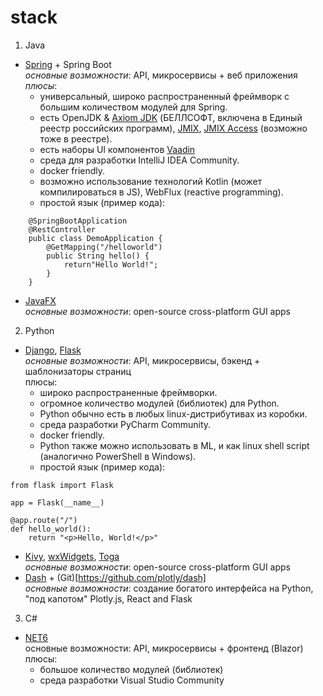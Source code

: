 # stack
1. Java
  - [Spring](https://spring.io) + Spring Boot  
    _основные возможности_: API, микросервисы + веб приложения  
    _плюсы_:
    - универсальный, широко распространенный фреймворк с большим количеством модулей для Spring.
    - есть OpenJDK & [Axiom JDK](https://axiomjdk.ru/pages/about) (БЕЛЛСОФТ, включена в Единый реестр российских программ), [JMIX](https://www.jmix.io/framework), [JMIX Access](https://www.jmix.io/ms-access-alternative) (возможно тоже в реестре).
    - есть наборы UI компонентов [Vaadin](https://vaadin.com/docs/latest/components)
    - среда для разработки IntelliJ IDEA Community.
    - docker friendly.
    - возможно использование технологий Kotlin (может компилироваться в JS), WebFlux (reactive programming).
    - простой язык (пример кода):
```
    @SpringBootApplication  
    @RestController  
    public class DemoApplication {  
        @GetMapping("/helloworld")  
        public String hello() {  
            return"Hello World!";  
        }  
    }  
```

  - [JavaFX](https://openjfx.io)  
    _основные возможности_: open-source cross-platform GUI apps
    
2. Python
  - [Django](https://www.djangoproject.com), [Flask](https://flask.palletsprojects.com/en/2.3.x)  
    _основные возможности_: API, микросервисы, бэкенд + шаблонизаторы страниц  
    плюсы:
    - широко распространенные фреймворки.
    - огромное количество модулей (библиотек) для Python.
    - Python обычно есть в любых linux-дистрибутивах из коробки.
    - среда разработки PyCharm Community.
    - docker friendly.
    - Python также можно использовать в ML, и как linux shell script (аналогично PowerShell в Windows).
    - простой язык (пример кода):
```
from flask import Flask  

app = Flask(__name__)  

@app.route("/")  
def hello_world():  
    return "<p>Hello, World!</p>"  
```
  - [Kivy](https://github.com/kivy/kivy), [wxWidgets](https://github.com/wxWidgets/wxWidgets), [Toga](https://github.com/beeware/toga)  
    _основные возможности_: open-source cross-platform GUI apps
  - [Dash](https://dash.plotly.com/dash-core-components) + (Git)[https://github.com/plotly/dash]  
    _основные возможности_: создание богатого интерфейса на Python, "под капотом" Plotly.js, React and Flask

3. C#
  - [NET6]()  
    основные возможности: API, микросервисы + фронтенд (Blazor)  
    плюсы:
    - большое количество модулей (библиотек)
    - среда разработки Visual Studio Community
